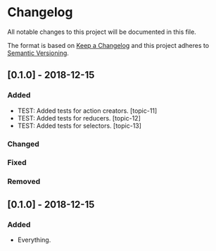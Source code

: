 # Changelog
All notable changes to this project will be documented in this file.

The format is based on [Keep a Changelog](http://keepachangelog.com/) and this project adheres to [Semantic Versioning](http://semver.org/).

## [0.1.0] - 2018-12-15

### Added
- TEST: Added tests for action creators. [topic-11]
- TEST: Added tests for reducers. [topic-12]
- TEST: Added tests for selectors. [topic-13]

### Changed

### Fixed

### Removed

## [0.1.0] - 2018-12-15

### Added
- Everything.
